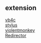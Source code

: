 
## extension

[vb4c]  
[stylus]  
[violentmonkey]  
[Redirector]  

[vb4c]: https://github.com/dcchambers/vb4c
[stylus]: https://github.com/openstyles/stylus
[violentmonkey]: https://violentmonkey.github.io/
[Redirector]: http://einaregilsson.com/redirector/
